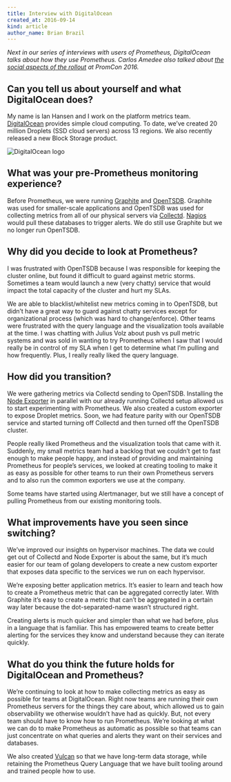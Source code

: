 ```yaml
---
title: Interview with DigitalOcean
created_at: 2016-09-14
kind: article
author_name: Brian Brazil
---
```


*Next in our series of interviews with users of Prometheus, DigitalOcean talks
about how they use Prometheus. Carlos Amedee also talked about [the social
aspects of the rollout](https://www.youtube.com/watch?v=ieo3lGBHcy8) at PromCon
2016.*

## Can you tell us about yourself and what DigitalOcean does?

My name is Ian Hansen and I work on the platform metrics team.
[DigitalOcean](https://www.digitalocean.com/) provides simple cloud computing.
To date, we’ve created 20 million Droplets (SSD cloud servers) across 13
regions. We also recently released a new Block Storage product.

<!-- more -->

![DigitalOcean logo](/assets/blog/2016-09-14/DO_Logo_Horizontal_Blue-3db19536.png)

## What was your pre-Prometheus monitoring experience?

Before Prometheus, we were running [Graphite](https://graphiteapp.org/) and
[OpenTSDB](http://opentsdb.net/). Graphite was used for smaller-scale
applications and OpenTSDB was used for collecting metrics from all of our
physical servers via [Collectd](https://collectd.org/).
[Nagios](https://www.nagios.org/) would pull these databases to trigger alerts.
We do still use Graphite but we no longer run OpenTSDB.

## Why did you decide to look at Prometheus?

I was frustrated with OpenTSDB because I was responsible for keeping the
cluster online, but found it difficult to guard against metric storms.
Sometimes a team would launch a new (very chatty) service that would impact the
total capacity of the cluster and hurt my SLAs.

We are able to blacklist/whitelist new metrics coming in to OpenTSDB, but
didn’t have a great way to guard against chatty services except for
organizational process (which was hard to change/enforce). Other teams were
frustrated with the query language and the visualization tools available at the
time. I was chatting with Julius Volz about push vs pull metric systems and was
sold in wanting to try Prometheus when I saw that I would really be in control
of my SLA when I get to determine what I’m pulling and how frequently. Plus, I
really really liked the query language.

## How did you transition?

We were gathering metrics via Collectd sending to OpenTSDB. Installing the
[Node Exporter](https://github.com/prometheus/node_exporter) in parallel with
our already running Collectd setup allowed us to start experimenting with
Prometheus. We also created a custom exporter to expose Droplet metrics. Soon,
we had feature parity with our OpenTSDB service and started turning off
Collectd and then turned off the OpenTSDB cluster.

People really liked Prometheus and the visualization tools that came with it.
Suddenly, my small metrics team had a backlog that we couldn’t get to fast
enough to make people happy, and instead of providing and maintaining
Prometheus for people’s services, we looked at creating tooling to make it as
easy as possible for other teams to run their own Prometheus servers and to
also run the common exporters we use at the company.

Some teams have started using Alertmanager, but we still have a concept of
pulling Prometheus from our existing monitoring tools.

## What improvements have you seen since switching?

We’ve improved our insights on hypervisor machines. The data we could get out
of Collectd and Node Exporter is about the same, but it’s much easier for our
team of golang developers to create a new custom exporter that exposes data
specific to the services we run on each hypervisor.

We’re exposing better application metrics. It’s easier to learn and teach how
to create a Prometheus metric that can be aggregated correctly later. With
Graphite it’s easy to create a metric that can’t be aggregated in a certain way
later because the dot-separated-name wasn’t structured right.

Creating alerts is much quicker and simpler than what we had before, plus in a
language that is familiar. This has empowered teams to create better alerting
for the services they know and understand because they can iterate quickly.

## What do you think the future holds for DigitalOcean and Prometheus?

We’re continuing to look at how to make collecting metrics as easy as possible
for teams at DigitalOcean. Right now teams are running their own Prometheus
servers for the things they care about, which allowed us to gain observability
we otherwise wouldn’t have had as quickly. But, not every team should have to
know how to run Prometheus. We’re looking at what we can do to make Prometheus
as automatic as possible so that teams can just concentrate on what queries and
alerts they want on their services and databases.

We also created [Vulcan](https://github.com/digitalocean/vulcan) so that we
have long-term data storage, while retaining the Prometheus Query Language that
we have built tooling around and trained people how to use.
